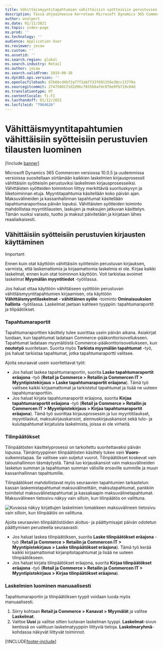 ```yaml
---
title: Vähittäismyyntitapahtumien vähittäisiin syötteisiin perustuvien tilausten luominen
description: Tässä ohjeaiheessa kerrotaan Microsoft Dynamics 365 Commerce -sovelluksen tapahtumien syötteisiin perustuvien tilausten vähittäisestä luomisesta.
author: analpert
ms.date: 01/11/2021
ms.topic: index-page
ms.prod: ''
ms.technology: ''
audience: Application User
ms.reviewer: josaw
ms.custom: ''
ms.assetid: ''
ms.search.region: global
ms.search.industry: Retail
ms.author: josaw
ms.search.validFrom: 2019-09-30
ms.dyn365.ops.version: ''
ms.openlocfilehash: 67b66cd4bf2a77f3ab7f33f691156e38cc13770a
ms.sourcegitcommit: 27475081f3d2d96cf655b6afdc97be9fb719c04d
ms.translationtype: HT
ms.contentlocale: fi-FI
ms.lasthandoff: 01/12/2022
ms.locfileid: "7964626"
---
```

# <a name="trickle-feed-based-order-creation-for-retail-store-transactions"></a>Vähittäismyyntitapahtumien vähittäisiin syötteisiin perustuvien tilausten luominen

[!include [banner](includes/banner.md)]

Microsoft Dynamics 365 Commercen versiossa 10.0.5 ja uudemmissa versioissa suositellaan siirtämään kaikkien laskelmien kirjausprosessit vähittäisiin syötteisiin perustuviksi laskelmien kirjausprosesseiksi. Vähittäisten syötteiden toimintoon liittyy merkittäviä suorituskyvyn ja liiketoiminnan etuja. Myyntitapahtumia käsitellään koko päivän ajan. Maksuvälineiden ja kassanhallinnan tapahtumat käsitellään tapahtumaraportissa päivän lopuksi. Vähittäisten syötteiden toiminto mahdollistaa myyntitilausten, laskujen ja maksujen jatkuvan käsittelyn. Tämän vuoksi varasto, tuotto ja maksut päivitetään ja kirjataan lähes reaaliaikaisesti.

## <a name="use-trickle-feed-based-posting"></a>Vähittäisiin syötteisiin perustuvien kirjausten käyttäminen

> [!IMPORTANT]
> Ennen kuin otat käyttöön vähittäisiin syötteisiin perustuvan kirjauksen, varmista, että laskemattomia ja kirjaamattomia laskelmia ei ole. Kirjaa kaikki laskelmat, ennen kuin otat toiminnon käyttöön. Voit tarkistaa avoimet laskelmat **Myymälän myyntitiedot** -työtilassa.

Jos haluat ottaa käyttöön vähittäiseen syöttöön perustuvan vähittäismyyntitapahtumien kirjaamisen, ota käyttöön **Vähittäismyyntilaskelmat - vähittäinen syöte** -toiminto **Ominaisuuksien hallinta** -työtilassa. Laskelmat jaetaan kahteen tyyppiin: tapahtumaraportit ja tilipäätökset.

### <a name="transactional-statements"></a>Tapahtumaraportit

Tapahtumaraporttien käsittely tulee suorittaa usein päivän aikana. Asiakirjat luodaan, kun tapahtumat ladataan Commerce-pääkonttorisovellukseen. Tapahtumat ladataan myymälöistä Commerce-pääkonttorisovellukseen, kun **noutotyö** suoritetaan. Suorita myös **Tarkista myymälän tapahtumat** -työ, jos haluat tarkistaa tapahtumat, jotka tapahtumaraportti valitsee.

Ajoita seuraavat usein suoritettavat työt:

- Jos haluat laskea tapahtumaraportin, suorita **Laske tapahtumaraportit eräajona** -työ (**Retail ja Commerce \> Retailin ja Commercen IT \> Myyntipistekirjaus \> Laske tapahtumaraportit eräajona**). Tämä työ valitsee kaikki kirjaamattomat ja tarkistetut tapahtumat ja lisää ne uuteen tapahtumaraporttiin.
- Jos haluat kirjata tapahtumaraportit eräajona, suorita **Kirjaa tapahtumaraportit eräajona** -työ (**Retail ja Commerce \> Retailin ja Commercen IT \> Myyntipistekirjaus \> Kirjaa tapahtumaraportit eräajona**). Tämä työ suorittaa kirjausprosessin ja luo myyntitilaukset, myyntilaskut, maksukirjauskansiot, alennuskirjauskansiot sekä tulo- ja kulutapahtumat kirjatuista laskelmista, joissa ei ole virheitä. 

### <a name="financial-statements"></a>Tilinpäätökset

Tilinpäätösten käsittelyprosessi on tarkoitettu suoritettavaksi päivän lopussa. Tämäntyyppinen tilinpäätösten käsittely tukee vain **Vuoro**-sulkemistapaa. Se valitsee vain suljetut vuorot. Tilinpäätökset koskevat vain taloushallinnon täsmäytystä. Tämä luo kirjauskansiot vain maksuvälineiden lasketun summan ja tapahtuman summan välisille eroaville summille ja muun kassanhallinnan tapahtumille.

Tilinpäätökset mahdollistavat myös seuraavien tapahtumien tarkastelun: kassan laskemistapahtumat maksuvälineittäin, maksutapahtumat, pankkiin toimitetut maksuvälinetapahtumat ja kassakaapin maksuvälinetapahtumat. Maksuvälineen tietosivu näkyy vain silloin, kun tilinpäätös on valittuna.

![Kuvassa näkyy kirjattujen laskelmien lomakkeen maksuvälineen tietosivu vain silloin, kun tilinpäätös on valittuna.](./media/Trickle-feed-posted-statements-transaction-view.png)

Ajoita seuraavien tilinpäätöstöiden aloitus- ja päättymisajat päivän odotetun päättymisen perusteella seuraavasti:

- Jos haluat laskea tilinpäätöksen, suorita **Laske tilinpäätökset eräajona** -työ (**Retail ja Commerce \> Retailin ja Commercen IT \> Myyntipistekirjaus \> Laske tilinpäätökset eräajona**). Tämä työ kerää kaikki kirjaamattomat kirjanpitotapahtumat ja lisää ne uuteen tilinpäätökseen.
- Jos haluat kirjata tilinpäätökset eräajona, suorita **Kirjaa tilinpäätökset eräajona** -työ (**Retail ja Commerce \> Retailin ja Commercen IT \> Myyntipistekirjaus \> Kirjaa tilinpäätökset eräajona**).

### <a name="manually-create-statements"></a>Laskelmien luominen manuaalisesti

Tapahtumaraportin ja tilinpäätöksen tyypit voidaan luoda myös manuaalisesti. 

1. Siirry kohtaan **Retail ja Commerce \> Kanavat \> Myymälät** ja valitse **Laskelmat**. 
2. Valitse **Uusi** ja valitse sitten luotavan laskelman tyyppi. **Laskelmat**-sivun kentissä on valittuun laskelmatyyppiin liittyviä tietoja. **Laskelmaryhmä**-kohdassa näkyvät liittyvät toiminnot.

[!INCLUDE[footer-include](../includes/footer-banner.md)]
